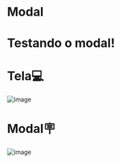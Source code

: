 # Modal

# Testando o modal!

# Tela💻

![image](https://github.com/user-attachments/assets/93a18072-bd39-4247-a0e8-8ef1fdb1dc92)

# Modal🪧

![image](https://github.com/user-attachments/assets/17e957a8-7da9-4a6a-bdec-fa3d1bb04093)

